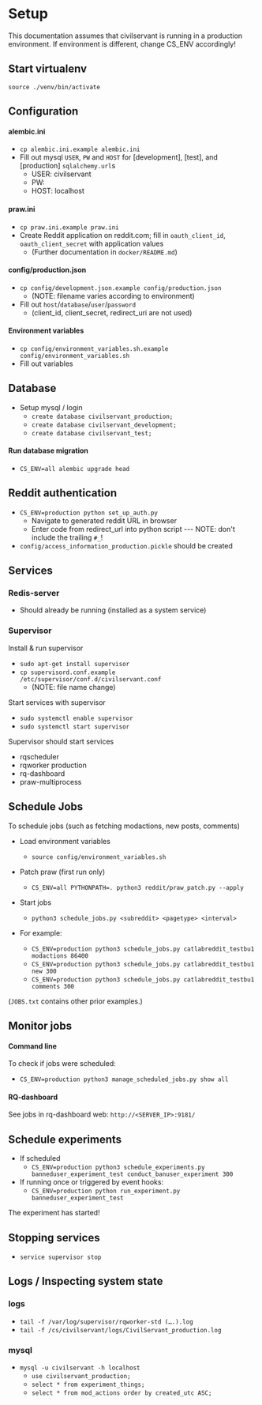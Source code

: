 
# Setup

This documentation assumes that civilservant is running in a production environment. If environment is different, change CS_ENV accordingly!

## Start virtualenv
`source ./venv/bin/activate`

## Configuration

#### alembic.ini
- `cp alembic.ini.example alembic.ini`
- Fill out mysql `USER`, `PW` and `HOST` for [development], [test], and [production] `sqlalchemy.url`s
  - USER: civilservant
  - PW: <PASSWORD>
  - HOST: localhost

#### praw.ini
- `cp praw.ini.example praw.ini`
- Create Reddit application on reddit.com; fill in `oauth_client_id`, `oauth_client_secret` with application values 
  - (Further documentation in `docker/README.md`)

#### config/production.json
- `cp config/development.json.example config/production.json`
  - (NOTE: filename varies according to environment)
- Fill out `host`/`database`/`user`/`password`
  - (client_id, client_secret, redirect_uri are not used)

#### Environment variables
- `cp config/environment_variables.sh.example config/environment_variables.sh`
- Fill out variables


## Database

- Setup mysql / login
  - `create database civilservant_production;`
  - `create database civilservant_development;`
  - `create database civilservant_test;`

#### Run database migration
- `CS_ENV=all alembic upgrade head`


## Reddit authentication

- `CS_ENV=production python set_up_auth.py`
  - Navigate to generated reddit URL in browser
  - Enter code from redirect_url into python script --- NOTE: don't include the trailing `#_`!
- `config/access_information_production.pickle` should be created

## Services

### Redis-server 
 - Should already be running (installed as a system service)
   
### Supervisor

Install & run supervisor
- `sudo apt-get install supervisor` 
- `cp supervisord.conf.example /etc/supervisor/conf.d/civilservant.conf`
  - (NOTE: file name change)

Start services with supervisor
- `sudo systemctl enable supervisor`
- `sudo systemctl start supervisor`

Supervisor should start services
- rqscheduler
- rqworker production
- rq-dashboard
- praw-multiprocess


## Schedule Jobs

To schedule jobs (such as fetching modactions, new posts, comments)

- Load environment variables
  - `source config/environment_variables.sh`
- Patch praw (first run only)
  - `CS_ENV=all PYTHONPATH=. python3 reddit/praw_patch.py --apply`

- Start jobs
  - `python3 schedule_jobs.py <subreddit> <pagetype> <interval>`
- For example: 
  - `CS_ENV=production python3 schedule_jobs.py catlabreddit_testbu1 modactions 86400`
  - `CS_ENV=production python3 schedule_jobs.py catlabreddit_testbu1 new 300`
  - `CS_ENV=production python3 schedule_jobs.py catlabreddit_testbu1 comments 300`

(`JOBS.txt` contains other prior examples.)


## Monitor jobs

#### Command line
To check if jobs were scheduled:

- `CS_ENV=production python3 manage_scheduled_jobs.py show all`

#### RQ-dashboard
See jobs in rq-dashboard web: `http://<SERVER_IP>:9181/`

## Schedule experiments

- If scheduled
  - `CS_ENV=production python3 schedule_experiments.py banneduser_experiment_test conduct_banuser_experiment 300`
- If running once or triggered by event hooks:
  - `CS_ENV=production python run_experiment.py banneduser_experiment_test`

The experiment has started!

## Stopping services
- `service supervisor stop`


## Logs / Inspecting system state

### logs
- `tail -f /var/log/supervisor/rqworker-std (….).log`
- `tail -f /cs/civilservant/logs/CivilServant_production.log`
### mysql
- `mysql -u civilservant -h localhost`
  - `use civilservant_production;`
  - `select * from experiment_things;`
  - `select * from mod_actions order by created_utc ASC;`
